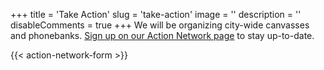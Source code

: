 +++
title = 'Take Action'
slug = 'take-action'
image = ''
description = ''
disableComments = true
+++
We will be organizing city-wide canvasses and phonebanks. [Sign up on our Action Network page](https://actionnetwork.org/forms/join-rtc-jc) to stay up-to-date.

{{< action-network-form >}}
